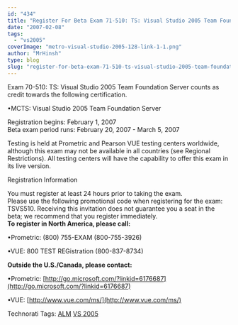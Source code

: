 ```yaml
---
id: "434"
title: "Register For Beta Exam 71-510: TS: Visual Studio 2005 Team Foundation Server"
date: "2007-02-08"
tags: 
  - "vs2005"
coverImage: "metro-visual-studio-2005-128-link-1-1.png"
author: "MrHinsh"
type: blog
slug: "register-for-beta-exam-71-510-ts-visual-studio-2005-team-foundation-server"
---
```


Exam 70-510: TS: Visual Studio 2005 Team Foundation Server counts as credit towards the following certification.

•MCTS: Visual Studio 2005 Team Foundation Server

Registration begins: February 1, 2007  
Beta exam period runs: February 20, 2007 - March 5, 2007

Testing is held at Prometric and Pearson VUE testing centers worldwide, although this exam may not be available in all countries (see Regional Restrictions). All testing centers will have the capability to offer this exam in its live version.

Registration Information

You must register at least 24 hours prior to taking the exam.  
Please use the following promotional code when registering for the exam: TSVS510. 
Receiving this invitation does not guarantee you a seat in the beta; we recommend that you register immediately.  
**To register in North America, please call:**

•Prometric: (800) 755-EXAM (800-755-3926)

•VUE: 800 TEST REGistration (800-837-8734)

**Outside the U.S./Canada, please contact:**

•Prometric: [http://go.microsoft.com/?linkid=6176687](http://go.microsoft.com/?linkid=6176687)

•VUE: [http://www.vue.com/ms/](http://www.vue.com/ms/)

Technorati Tags: [ALM](http://technorati.com/tags/ALM) [VS 2005](http://technorati.com/tags/VS+2005)



